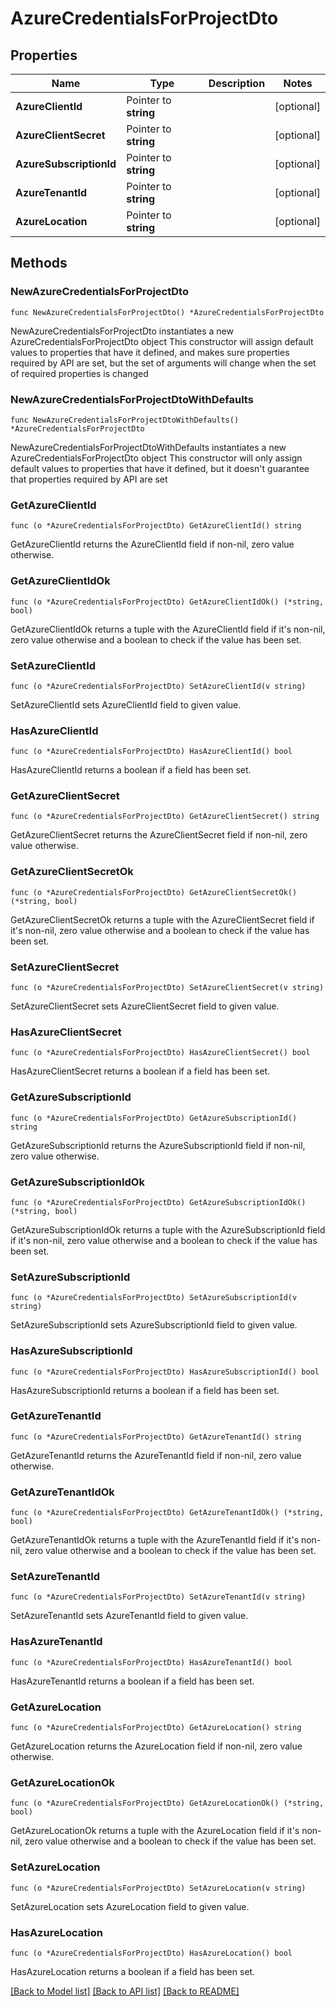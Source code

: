 # AzureCredentialsForProjectDto

## Properties

Name | Type | Description | Notes
------------ | ------------- | ------------- | -------------
**AzureClientId** | Pointer to **string** |  | [optional] 
**AzureClientSecret** | Pointer to **string** |  | [optional] 
**AzureSubscriptionId** | Pointer to **string** |  | [optional] 
**AzureTenantId** | Pointer to **string** |  | [optional] 
**AzureLocation** | Pointer to **string** |  | [optional] 

## Methods

### NewAzureCredentialsForProjectDto

`func NewAzureCredentialsForProjectDto() *AzureCredentialsForProjectDto`

NewAzureCredentialsForProjectDto instantiates a new AzureCredentialsForProjectDto object
This constructor will assign default values to properties that have it defined,
and makes sure properties required by API are set, but the set of arguments
will change when the set of required properties is changed

### NewAzureCredentialsForProjectDtoWithDefaults

`func NewAzureCredentialsForProjectDtoWithDefaults() *AzureCredentialsForProjectDto`

NewAzureCredentialsForProjectDtoWithDefaults instantiates a new AzureCredentialsForProjectDto object
This constructor will only assign default values to properties that have it defined,
but it doesn't guarantee that properties required by API are set

### GetAzureClientId

`func (o *AzureCredentialsForProjectDto) GetAzureClientId() string`

GetAzureClientId returns the AzureClientId field if non-nil, zero value otherwise.

### GetAzureClientIdOk

`func (o *AzureCredentialsForProjectDto) GetAzureClientIdOk() (*string, bool)`

GetAzureClientIdOk returns a tuple with the AzureClientId field if it's non-nil, zero value otherwise
and a boolean to check if the value has been set.

### SetAzureClientId

`func (o *AzureCredentialsForProjectDto) SetAzureClientId(v string)`

SetAzureClientId sets AzureClientId field to given value.

### HasAzureClientId

`func (o *AzureCredentialsForProjectDto) HasAzureClientId() bool`

HasAzureClientId returns a boolean if a field has been set.

### GetAzureClientSecret

`func (o *AzureCredentialsForProjectDto) GetAzureClientSecret() string`

GetAzureClientSecret returns the AzureClientSecret field if non-nil, zero value otherwise.

### GetAzureClientSecretOk

`func (o *AzureCredentialsForProjectDto) GetAzureClientSecretOk() (*string, bool)`

GetAzureClientSecretOk returns a tuple with the AzureClientSecret field if it's non-nil, zero value otherwise
and a boolean to check if the value has been set.

### SetAzureClientSecret

`func (o *AzureCredentialsForProjectDto) SetAzureClientSecret(v string)`

SetAzureClientSecret sets AzureClientSecret field to given value.

### HasAzureClientSecret

`func (o *AzureCredentialsForProjectDto) HasAzureClientSecret() bool`

HasAzureClientSecret returns a boolean if a field has been set.

### GetAzureSubscriptionId

`func (o *AzureCredentialsForProjectDto) GetAzureSubscriptionId() string`

GetAzureSubscriptionId returns the AzureSubscriptionId field if non-nil, zero value otherwise.

### GetAzureSubscriptionIdOk

`func (o *AzureCredentialsForProjectDto) GetAzureSubscriptionIdOk() (*string, bool)`

GetAzureSubscriptionIdOk returns a tuple with the AzureSubscriptionId field if it's non-nil, zero value otherwise
and a boolean to check if the value has been set.

### SetAzureSubscriptionId

`func (o *AzureCredentialsForProjectDto) SetAzureSubscriptionId(v string)`

SetAzureSubscriptionId sets AzureSubscriptionId field to given value.

### HasAzureSubscriptionId

`func (o *AzureCredentialsForProjectDto) HasAzureSubscriptionId() bool`

HasAzureSubscriptionId returns a boolean if a field has been set.

### GetAzureTenantId

`func (o *AzureCredentialsForProjectDto) GetAzureTenantId() string`

GetAzureTenantId returns the AzureTenantId field if non-nil, zero value otherwise.

### GetAzureTenantIdOk

`func (o *AzureCredentialsForProjectDto) GetAzureTenantIdOk() (*string, bool)`

GetAzureTenantIdOk returns a tuple with the AzureTenantId field if it's non-nil, zero value otherwise
and a boolean to check if the value has been set.

### SetAzureTenantId

`func (o *AzureCredentialsForProjectDto) SetAzureTenantId(v string)`

SetAzureTenantId sets AzureTenantId field to given value.

### HasAzureTenantId

`func (o *AzureCredentialsForProjectDto) HasAzureTenantId() bool`

HasAzureTenantId returns a boolean if a field has been set.

### GetAzureLocation

`func (o *AzureCredentialsForProjectDto) GetAzureLocation() string`

GetAzureLocation returns the AzureLocation field if non-nil, zero value otherwise.

### GetAzureLocationOk

`func (o *AzureCredentialsForProjectDto) GetAzureLocationOk() (*string, bool)`

GetAzureLocationOk returns a tuple with the AzureLocation field if it's non-nil, zero value otherwise
and a boolean to check if the value has been set.

### SetAzureLocation

`func (o *AzureCredentialsForProjectDto) SetAzureLocation(v string)`

SetAzureLocation sets AzureLocation field to given value.

### HasAzureLocation

`func (o *AzureCredentialsForProjectDto) HasAzureLocation() bool`

HasAzureLocation returns a boolean if a field has been set.


[[Back to Model list]](../README.md#documentation-for-models) [[Back to API list]](../README.md#documentation-for-api-endpoints) [[Back to README]](../README.md)


